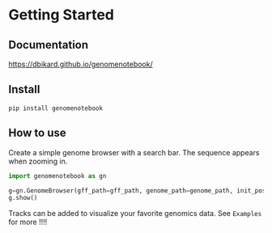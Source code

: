 Getting Started
================

<!-- WARNING: THIS FILE WAS AUTOGENERATED! DO NOT EDIT! -->

## Documentation

<https://dbikard.github.io/genomenotebook/>

## Install

    pip install genomenotebook

## How to use

Create a simple genome browser with a search bar. The sequence appears
when zooming in.

``` python
import genomenotebook as gn

g=gn.GenomeBrowser(gff_path=gff_path, genome_path=genome_path, init_pos=10000)
g.show()
```

Tracks can be added to visualize your favorite genomics data. See
`Examples` for more !!!!
